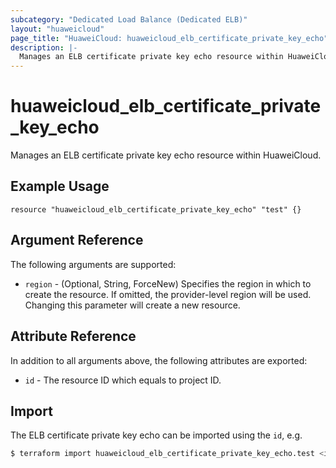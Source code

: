 ```yaml
---
subcategory: "Dedicated Load Balance (Dedicated ELB)"
layout: "huaweicloud"
page_title: "HuaweiCloud: huaweicloud_elb_certificate_private_key_echo"
description: |-
  Manages an ELB certificate private key echo resource within HuaweiCloud.
---
```


# huaweicloud_elb_certificate_private_key_echo

Manages an ELB certificate private key echo resource within HuaweiCloud.

## Example Usage

```hcl
resource "huaweicloud_elb_certificate_private_key_echo" "test" {}
```

## Argument Reference

The following arguments are supported:

* `region` - (Optional, String, ForceNew) Specifies the region in which to create the resource.
  If omitted, the provider-level region will be used. Changing this parameter will create a new resource.

## Attribute Reference

In addition to all arguments above, the following attributes are exported:

* `id` - The resource ID which equals to project ID.

## Import

The ELB certificate private key echo can be imported using the `id`, e.g.

```bash
$ terraform import huaweicloud_elb_certificate_private_key_echo.test <id>
```
